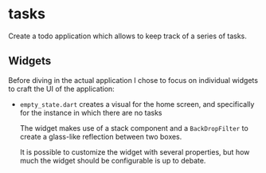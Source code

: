 # tasks

Create a todo application which allows to keep track of a series of tasks.

## Widgets

Before diving in the actual application I chose to focus on individual widgets to craft the UI of the application:

- `empty_state.dart` creates a visual for the home screen, and specifically for the instance in which there are no tasks

    The widget makes use of a stack component and a `BackDropFilter` to create a glass-like reflection between two boxes.

    It is possible to customize the widget with several properties, but how much the widget should be configurable is up to debate.